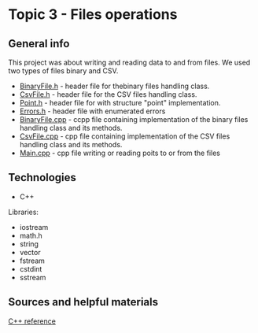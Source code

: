 # Topic 3 - Files operations
## General info
This project was about writing and reading data to and from files. We used two types of files binary and CSV.

* [BinaryFile.h](https://github.com/SSketcher/Objective_Programming---College/blob/main/Topic_3/List.h) - header file for thebinary files handling class.
* [CsvFile.h](https://github.com/SSketcher/Objective_Programming---College/blob/main/Topic_3/Node.h) - header file for the CSV files handling class.
* [Point.h](https://github.com/SSketcher/Objective_Programming---College/blob/main/Topic_3/Point.h) - header file for  with structure "point" implementation.
* [Errors.h](https://github.com/SSketcher/Objective_Programming---College/blob/main/Topic_3/Point.h) - header file with enumerated errors
* [BinaryFile.cpp](https://github.com/SSketcher/Objective_Programming---College/blob/main/Topic_3/List.cpp) - ccpp file containing implementation of the binary files handling class and its methods.
* [CsvFile.cpp](https://github.com/SSketcher/Objective_Programming---College/blob/main/Topic_3/List.cpp) - cpp file containing implementation of the CSV files handling class and its methods.
* [Main.cpp](https://github.com/SSketcher/Objective_Programming---College/blob/main/Topic_3/Main.cpp) - cpp file writing or reading poits to or from the files


## Technologies
* C++

Libraries:
* iostream
* math.h
* string
* vector
* fstream
* cstdint
* sstream

## Sources and helpful materials
[C++ reference](https://en.cppreference.com/w/)
